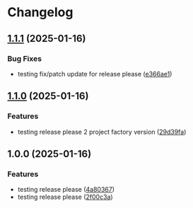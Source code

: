 # Changelog

## [1.1.1](https://github.com/cecuevas-hblf/test-dependabot-groups/compare/v1.1.0...v1.1.1) (2025-01-16)


### Bug Fixes

* testing fix/patch update for release please ([e366ae1](https://github.com/cecuevas-hblf/test-dependabot-groups/commit/e366ae188834696af9de8d527323c4b2bdafbaa0))

## [1.1.0](https://github.com/cecuevas-hblf/test-dependabot-groups/compare/v1.0.0...v1.1.0) (2025-01-16)


### Features

* testing release please 2 project factory version ([29d39fa](https://github.com/cecuevas-hblf/test-dependabot-groups/commit/29d39fa6afe40f9e38cc2c9c4e5349950db35d55))

## 1.0.0 (2025-01-16)


### Features

* testing release please ([4a80367](https://github.com/cecuevas-hblf/test-dependabot-groups/commit/4a803670f9605a9c9c09f4d2a7d4cb04618f268a))
* testing release please ([2f00c3a](https://github.com/cecuevas-hblf/test-dependabot-groups/commit/2f00c3a80a375c366fb6cafe9db25babdf908af0))
